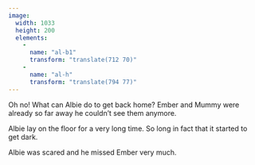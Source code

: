 ```yaml
---
image:
  width: 1033
  height: 200
  elements:
    -
      name: "al-b1"
      transform: "translate(712 70)"
    -
      name: "al-h"
      transform: "translate(794 77)"
---
```

Oh no! What can Albie do to get back home? Ember and Mummy were already so far away he couldn’t see them anymore.

Albie lay on the floor for a very long time. So long in fact that it started to get dark.

Albie was scared and he missed Ember very much.
